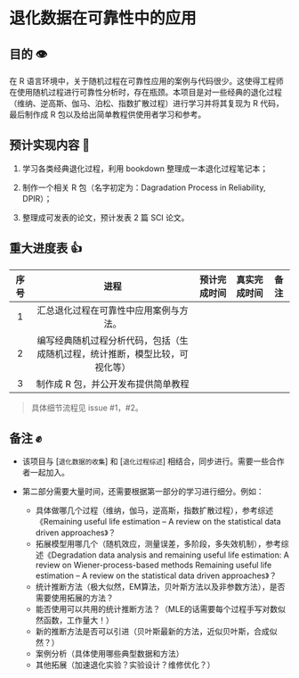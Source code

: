# 退化数据在可靠性中的应用

## 目的 :eye:

在 R 语言环境中，关于随机过程在可靠性应用的案例与代码很少。这使得工程师在使用随机过程进行可靠性分析时，存在瓶颈。本项目是对一些经典的退化过程（维纳、逆高斯、伽马、泊松、指数扩散过程）进行学习并将其复现为 R 代码，最后制作成 R 包以及给出简单教程供使用者学习和参考。


## 预计实现内容 :pray:

1. 学习各类经典退化过程，利用 bookdown 整理成一本退化过程笔记本；

2. 制作一个相关 R 包（名字初定为：Dagradation Process in Reliability, DPIR）；

3. 整理成可发表的论文，预计发表 2 篇 SCI 论文。

## 重大进度表 :+1:

|序号|    进程     |    预计完成时间   |   真实完成时间    |    备注   |
|:----------:|:----------:|:----------:|:--------:|:--------:|
|1| 汇总退化过程在可靠性中应用案例与方法。||||
|2| 编写经典随机过程分析代码，包括（生成随机过程，统计推断，模型比较，可视化等）||||
|3| 制作成 R 包，并公开发布提供简单教程||||

> 具体细节流程见 issue #1，#2。

## 备注 :fist:

- 该项目与 [`退化数据的收集`] 和 [`退化过程综述`] 相结合，同步进行。需要一些合作者一起加入。

- 第二部分需要大量时间，还需要根据第一部分的学习进行细分。例如：

    -  具体做哪几个过程（维纳，伽马，逆高斯，指数扩散过程），参考综述《Remaining useful life estimation – A review on the statistical data driven approaches》？
    -  拓展模型用哪几个（随机效应，测量误差，多阶段，多失效机制），参考综述《Degradation data analysis and remaining useful life estimation: A review on Wiener-process-based methods
Remaining useful life estimation – A review on the statistical data driven approaches》？ 
    -  统计推断方法（极大似然，EM算法，贝叶斯方法以及非参数方法），是否需要使用拓展的方法？
    -  能否使用可以共用的统计推断方法？（MLE的话需要每个过程手写对数似然函数，工作量大！）
    -  新的推断方法是否可以引进（贝叶斯最新的方法，近似贝叶斯，合成似然？）
    -  案例分析（具体使用哪些典型数据和方法）
    -  其他拓展（加速退化实验？实验设计？维修优化？）







